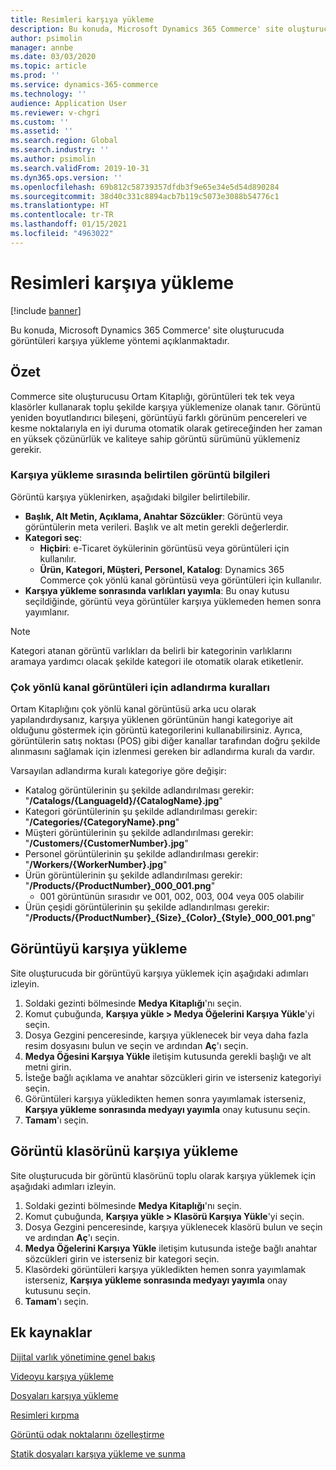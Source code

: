 ```yaml
---
title: Resimleri karşıya yükleme
description: Bu konuda, Microsoft Dynamics 365 Commerce' site oluşturucuda görüntüleri karşıya yükleme yöntemi açıklanmaktadır.
author: psimolin
manager: annbe
ms.date: 03/03/2020
ms.topic: article
ms.prod: ''
ms.service: dynamics-365-commerce
ms.technology: ''
audience: Application User
ms.reviewer: v-chgri
ms.custom: ''
ms.assetid: ''
ms.search.region: Global
ms.search.industry: ''
ms.author: psimolin
ms.search.validFrom: 2019-10-31
ms.dyn365.ops.version: ''
ms.openlocfilehash: 69b812c58739357dfdb3f9e65e34e5d54d890284
ms.sourcegitcommit: 38d40c331c8894acb7b119c5073e3088b54776c1
ms.translationtype: HT
ms.contentlocale: tr-TR
ms.lasthandoff: 01/15/2021
ms.locfileid: "4963022"
---
```

# <a name="upload-images"></a>Resimleri karşıya yükleme

[!include [banner](includes/banner.md)]

Bu konuda, Microsoft Dynamics 365 Commerce' site oluşturucuda görüntüleri karşıya yükleme yöntemi açıklanmaktadır.

## <a name="overview"></a>Özet

Commerce site oluşturucusu Ortam Kitaplığı, görüntüleri tek tek veya klasörler kullanarak toplu şekilde karşıya yüklemenize olanak tanır. Görüntü yeniden boyutlandırıcı bileşeni, görüntüyü farklı görünüm pencereleri ve kesme noktalarıyla en iyi duruma otomatik olarak getireceğinden her zaman en yüksek çözünürlük ve kaliteye sahip görüntü sürümünü yüklemeniz gerekir.

### <a name="image-information-specified-during-upload"></a>Karşıya yükleme sırasında belirtilen görüntü bilgileri

Görüntü karşıya yüklenirken, aşağıdaki bilgiler belirtilebilir.

- **Başlık, Alt Metin, Açıklama, Anahtar Sözcükler**: Görüntü veya görüntülerin meta verileri. Başlık ve alt metin gerekli değerlerdir.
- **Kategori seç**:
    - **Hiçbiri**: e-Ticaret öykülerinin görüntüsü veya görüntüleri için kullanılır.
    - **Ürün, Kategori, Müşteri, Personel, Katalog**: Dynamics 365 Commerce  çok yönlü kanal görüntüsü veya görüntüleri için kullanılır.
- **Karşıya yükleme sonrasında varlıkları yayımla**: Bu onay kutusu seçildiğinde, görüntü veya görüntüler karşıya yüklemeden hemen sonra yayımlanır.

> [!NOTE]
> Kategori atanan görüntü varlıkları da belirli bir kategorinin varlıklarını aramaya yardımcı olacak şekilde kategori ile otomatik olarak etiketlenir.

### <a name="naming-conventions-for-omni-channel-images"></a>Çok yönlü kanal görüntüleri için adlandırma kuralları 

Ortam Kitaplığını çok yönlü kanal görüntüsü arka ucu olarak yapılandırdıysanız, karşıya yüklenen görüntünün hangi kategoriye ait olduğunu göstermek için görüntü kategorilerini kullanabilirsiniz. Ayrıca, görüntülerin satış noktası (POS) gibi diğer kanallar tarafından doğru şekilde alınmasını sağlamak için izlenmesi gereken bir adlandırma kuralı da vardır.

Varsayılan adlandırma kuralı kategoriye göre değişir:
- Katalog görüntülerinin şu şekilde adlandırılması gerekir: "**/Catalogs/\{LanguageId\}/\{CatalogName\}.jpg**"
- Kategori görüntülerinin şu şekilde adlandırılması gerekir: "**/Categories/\{CategoryName\}.png**"
- Müşteri görüntülerinin şu şekilde adlandırılması gerekir: "**/Customers/\{CustomerNumber\}.jpg**"
- Personel görüntülerinin şu şekilde adlandırılması gerekir: "**/Workers/\{WorkerNumber\}.jpg**"
- Ürün görüntülerinin şu şekilde adlandırılması gerekir: "**/Products/\{ProductNumber\}_000_001.png**"
    - 001 görüntünün sırasıdır ve 001, 002, 003, 004 veya 005 olabilir
- Ürün çeşidi görüntülerinin şu şekilde adlandırılması gerekir: "**/Products/\{ProductNumber\}\_\{Size\}\_\{Color\}\_\{Style\}\_000_001.png**"

## <a name="upload-an-image"></a>Görüntüyü karşıya yükleme

Site oluşturucuda bir görüntüyü karşıya yüklemek için aşağıdaki adımları izleyin.

1. Soldaki gezinti bölmesinde **Medya Kitaplığı**'nı seçin.
1. Komut çubuğunda, **Karşıya yükle \> Medya Öğelerini Karşıya Yükle**'yi seçin.
1. Dosya Gezgini penceresinde, karşıya yüklenecek bir veya daha fazla resim dosyasını bulun ve seçin ve ardından **Aç**'ı seçin.
1. **Medya Öğesini Karşıya Yükle** iletişim kutusunda gerekli başlığı ve alt metni girin.
1. İsteğe bağlı açıklama ve anahtar sözcükleri girin ve isterseniz kategoriyi seçin. 
1. Görüntüleri karşıya yükledikten hemen sonra yayımlamak isterseniz, **Karşıya yükleme sonrasında medyayı yayımla** onay kutusunu seçin.
1. **Tamam**'ı seçin.

## <a name="upload-a-folder-of-images"></a>Görüntü klasörünü karşıya yükleme

Site oluşturucuda bir görüntü klasörünü toplu olarak karşıya yüklemek için aşağıdaki adımları izleyin.

1. Soldaki gezinti bölmesinde **Medya Kitaplığı**'nı seçin.
1. Komut çubuğunda, **Karşıya yükle \> Klasörü Karşıya Yükle**'yi seçin.
1. Dosya Gezgini penceresinde, karşıya yüklenecek klasörü bulun ve seçin ve ardından **Aç**'ı seçin.
1. **Medya Öğelerini Karşıya Yükle** iletişim kutusunda isteğe bağlı anahtar sözcükleri girin ve isterseniz bir kategori seçin. 
1. Klasördeki görüntüleri karşıya yükledikten hemen sonra yayımlamak isterseniz, **Karşıya yükleme sonrasında medyayı yayımla** onay kutusunu seçin.
1. **Tamam**'ı seçin.

## <a name="additional-resources"></a>Ek kaynaklar

[Dijital varlık yönetimine genel bakış](dam-overview.md)

[Videoyu karşıya yükleme](dam-upload-video.md)

[Dosyaları karşıya yükleme](dam-upload-files.md)

[Resimleri kırpma](dam-crop-images.md)

[Görüntü odak noktalarını özelleştirme](dam-custom-focal-point.md)

[Statik dosyaları karşıya yükleme ve sunma](upload-serve-static-files.md)

